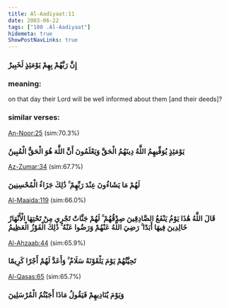 ```yaml
---
title: Al-Aadiyaat:11
date: 2003-06-22
tags: ["100 .Al-Aadiyaat"]
hidemeta: true 
ShowPostNavLinks: true 
---
```

### إِنَّ رَبَّهُمْ بِهِمْ يَوْمَئِذٍ لَخَبِيرٌ
### meaning: 
on that day their Lord will be well informed about them [and their deeds]?
### similar verses: 

[An-Noor:25](/24/25) (sim:70.3%)

### يَوْمَئِذٍ يُوَفِّيهِمُ اللَّهُ دِينَهُمُ الْحَقَّ وَيَعْلَمُونَ أَنَّ اللَّهَ هُوَ الْحَقُّ الْمُبِينُ

[Az-Zumar:34](/39/34) (sim:67.7%)

### لَهُمْ مَا يَشَاءُونَ عِنْدَ رَبِّهِمْ ۚ ذَٰلِكَ جَزَاءُ الْمُحْسِنِينَ

[Al-Maaida:119](/5/119) (sim:66.0%)

### قَالَ اللَّهُ هَٰذَا يَوْمُ يَنْفَعُ الصَّادِقِينَ صِدْقُهُمْ ۚ لَهُمْ جَنَّاتٌ تَجْرِي مِنْ تَحْتِهَا الْأَنْهَارُ خَالِدِينَ فِيهَا أَبَدًا ۚ رَضِيَ اللَّهُ عَنْهُمْ وَرَضُوا عَنْهُ ۚ ذَٰلِكَ الْفَوْزُ الْعَظِيمُ

[Al-Ahzaab:44](/33/44) (sim:65.9%)

### تَحِيَّتُهُمْ يَوْمَ يَلْقَوْنَهُ سَلَامٌ ۚ وَأَعَدَّ لَهُمْ أَجْرًا كَرِيمًا

[Al-Qasas:65](/28/65) (sim:65.7%)

### وَيَوْمَ يُنَادِيهِمْ فَيَقُولُ مَاذَا أَجَبْتُمُ الْمُرْسَلِينَ
